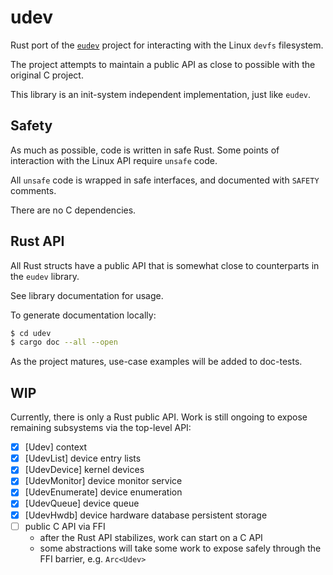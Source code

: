 # udev

Rust port of the [`eudev`](https://github.com/eudev-project/eudev) project for interacting with the Linux `devfs` filesystem.

The project attempts to maintain a public API as close to possible with the original C project.

This library is an init-system independent implementation, just like `eudev`.

## Safety

As much as possible, code is written in safe Rust. Some points of interaction with the Linux API require `unsafe` code.

All `unsafe` code is wrapped in safe interfaces, and documented with `SAFETY` comments.

There are no C dependencies.

## Rust API

All Rust structs have a public API that is somewhat close to counterparts in the `eudev` library.

See library documentation for usage.

To generate documentation locally:

```bash
$ cd udev
$ cargo doc --all --open
```

As the project matures, use-case examples will be added to doc-tests.

## WIP

Currently, there is only a Rust public API. Work is still ongoing to expose remaining subsystems via the top-level API:

- [x] [Udev] context
- [x] [UdevList] device entry lists
- [x] [UdevDevice] kernel devices
- [x] [UdevMonitor] device monitor service
- [x] [UdevEnumerate] device enumeration
- [x] [UdevQueue] device queue
- [x] [UdevHwdb] device hardware database persistent storage
- [ ] public C API via FFI
  - after the Rust API stabilizes, work can start on a C API
  - some abstractions will take some work to expose safely through the FFI barrier, e.g. `Arc<Udev>`
